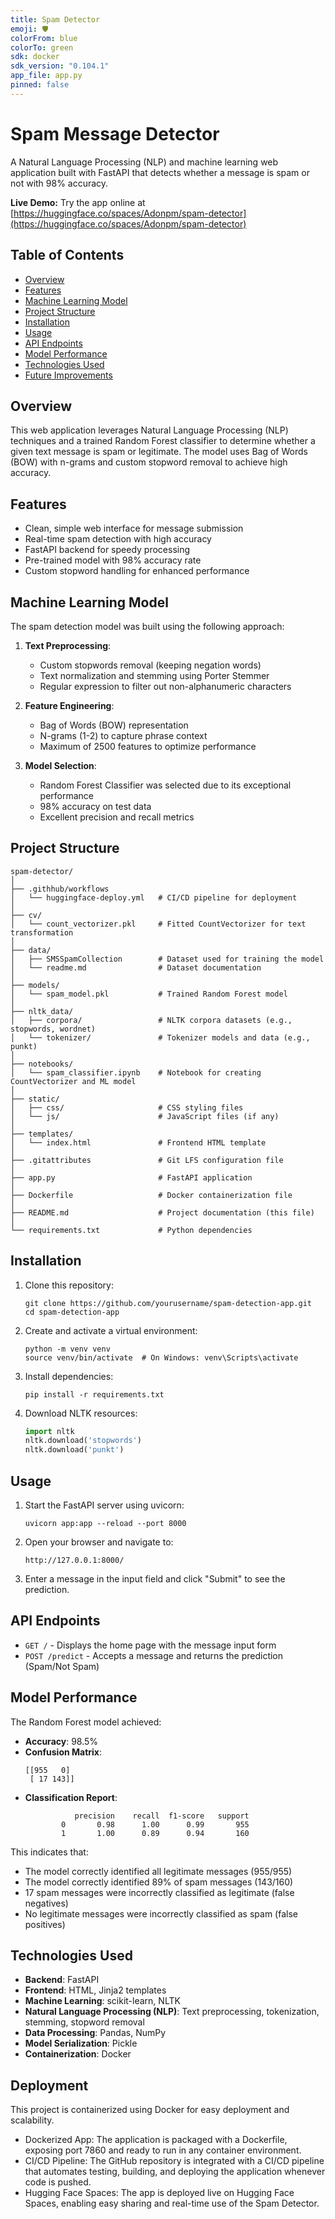 ```yaml
---
title: Spam Detector
emoji: 🛡️
colorFrom: blue
colorTo: green
sdk: docker
sdk_version: "0.104.1"
app_file: app.py
pinned: false
---
```


# Spam Message Detector

A Natural Language Processing (NLP) and machine learning web application built with FastAPI that detects whether a message is spam or not with 98% accuracy.

**Live Demo:** Try the app online at [https://huggingface.co/spaces/Adonpm/spam-detector](https://huggingface.co/spaces/Adonpm/spam-detector)

## Table of Contents
- [Overview](#overview)
- [Features](#features)
- [Machine Learning Model](#machine-learning-model)
- [Project Structure](#project-structure)
- [Installation](#installation)
- [Usage](#usage)
- [API Endpoints](#api-endpoints)
- [Model Performance](#model-performance)
- [Technologies Used](#technologies-used)
- [Future Improvements](#future-improvements)

## Overview

This web application leverages Natural Language Processing (NLP) techniques and a trained Random Forest classifier to determine whether a given text message is spam or legitimate. The model uses Bag of Words (BOW) with n-grams and custom stopword removal to achieve high accuracy.

## Features

- Clean, simple web interface for message submission
- Real-time spam detection with high accuracy
- FastAPI backend for speedy processing
- Pre-trained model with 98% accuracy rate
- Custom stopword handling for enhanced performance

## Machine Learning Model

The spam detection model was built using the following approach:

1. **Text Preprocessing**:
   - Custom stopwords removal (keeping negation words)
   - Text normalization and stemming using Porter Stemmer
   - Regular expression to filter out non-alphanumeric characters

2. **Feature Engineering**:
   - Bag of Words (BOW) representation
   - N-grams (1-2) to capture phrase context
   - Maximum of 2500 features to optimize performance

3. **Model Selection**:
   - Random Forest Classifier was selected due to its exceptional performance
   - 98% accuracy on test data
   - Excellent precision and recall metrics

## Project Structure

```
spam-detector/
│
├── .githhub/workflows
│   └── huggingface-deploy.yml   # CI/CD pipeline for deployment
│
├── cv/
│   └── count_vectorizer.pkl     # Fitted CountVectorizer for text transformation
│
├── data/
│   ├── SMSSpamCollection        # Dataset used for training the model
│   └── readme.md                # Dataset documentation
│
├── models/
│   └── spam_model.pkl           # Trained Random Forest model
│
├── nltk_data/                   
│   ├── corpora/                 # NLTK corpora datasets (e.g., stopwords, wordnet)
│   └── tokenizer/               # Tokenizer models and data (e.g., punkt)
│
├── notebooks/
│   └── spam_classifier.ipynb    # Notebook for creating CountVectorizer and ML model
│
├── static/
│   ├── css/                     # CSS styling files
│   └── js/                      # JavaScript files (if any)
│
├── templates/
│   └── index.html               # Frontend HTML template
│
├── .gitattributes               # Git LFS configuration file
│
├── app.py                       # FastAPI application
│
├── Dockerfile                   # Docker containerization file
│
├── README.md                    # Project documentation (this file)
│
└── requirements.txt             # Python dependencies
```

## Installation

1. Clone this repository:
   ```
   git clone https://github.com/yourusername/spam-detection-app.git
   cd spam-detection-app
   ```

2. Create and activate a virtual environment:
   ```
   python -m venv venv
   source venv/bin/activate  # On Windows: venv\Scripts\activate
   ```

3. Install dependencies:
   ```
   pip install -r requirements.txt
   ```

4. Download NLTK resources:
   ```python
   import nltk
   nltk.download('stopwords')
   nltk.download('punkt')
   ```

## Usage

1. Start the FastAPI server using uvicorn:
   ```
   uvicorn app:app --reload --port 8000
   ```

2. Open your browser and navigate to:
   ```
   http://127.0.0.1:8000/
   ```

3. Enter a message in the input field and click "Submit" to see the prediction.

## API Endpoints

- `GET /` - Displays the home page with the message input form
- `POST /predict` - Accepts a message and returns the prediction (Spam/Not Spam)

## Model Performance

The Random Forest model achieved:
- **Accuracy**: 98.5%
- **Confusion Matrix**:
  ```
  [[955   0]
   [ 17 143]]
  ```
- **Classification Report**:
  ```
             precision    recall  f1-score   support
          0       0.98      1.00      0.99       955
          1       1.00      0.89      0.94       160
  ```

This indicates that:
- The model correctly identified all legitimate messages (955/955)
- The model correctly identified 89% of spam messages (143/160)
- 17 spam messages were incorrectly classified as legitimate (false negatives)
- No legitimate messages were incorrectly classified as spam (false positives)

## Technologies Used

- **Backend**: FastAPI
- **Frontend**: HTML, Jinja2 templates
- **Machine Learning**: scikit-learn, NLTK
- **Natural Language Processing (NLP)**: Text preprocessing, tokenization, stemming, stopword removal
- **Data Processing**: Pandas, NumPy
- **Model Serialization**: Pickle
- **Containerization**: Docker

## Deployment

This project is containerized using Docker for easy deployment and scalability.
- Dockerized App: The application is packaged with a Dockerfile, exposing port 7860 and ready to run in any container environment.
- CI/CD Pipeline: The GitHub repository is integrated with a CI/CD pipeline that automates testing, building, and deploying the application whenever code is pushed.
- Hugging Face Spaces: The app is deployed live on Hugging Face Spaces, enabling easy sharing and real-time use of the Spam Detector.